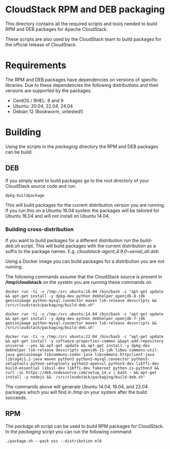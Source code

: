 # CloudStack RPM and DEB packaging
This directory contains all the required scripts and tools needed to build RPM and DEB packages for Apache CloudStack.

These scripts are also used by the CloudStack team to build packages for the official release of CloudStack.

# Requirements
The RPM and DEB packages have dependencies on versions of specific libraries. Due to these dependencies the following distributions and their versions are supported by the packages.

* CentOS / RHEL: 8 and 9
* Ubuntu: 20.04, 22.04, 24.04
* Debian 12 (Bookworm, untested!)

# Building
Using the scripts in the *packaging* directory the RPM and DEB packages can be build.

## DEB
If you simply want to build packages go to the root directory of your CloudStack source code and run:

``dpkg-buildpackage``

This will build packages for the current distribution version you are running. If you run this on a Ubuntu 16.04 system the packages will be tailored for Ubuntu 16.04 and will not install on Ubuntu 14.04.

### Building cross-distribution
If you want to build packages for a different distribution run the *build-deb.sh* script. This will build packages with the current distribution as a suffix to the package names. E.g. *cloudstack-agent_4.9.0~xenial_all.deb*

Using a Docker image you can build packages for a distribution you are not running.

The following commands assume that the CloudStack source is present in **/tmp/cloudstack** on the system you are running these commands on.

``docker run -ti -v /tmp:/src ubuntu:16.04 /bin/bash -c "apt-get update && apt-get install -y dpkg-dev python debhelper openjdk-8-jdk genisoimage python-mysql.connector maven lsb-release devscripts && /src/cloudstack/packaging/build-deb.sh"``

``docker run -ti -v /tmp:/src ubuntu:14.04 /bin/bash -c "apt-get update && apt-get install -y dpkg-dev python debhelper openjdk-7-jdk genisoimage python-mysql.connector maven lsb-release devscripts && /src/cloudstack/packaging/build-deb.sh"``

``docker run -ti -v /tmp:/src ubuntu:22.04 /bin/bash -c "apt-get update && apt-get install -y software-properties-common &&apt-add-repository universe --yes && apt-get update && apt-get install -y dpkg-dev debhelper lsb-release devscripts openjdk-11-jdk libws-commons-util-java genisoimage libcommons-codec-java libcommons-httpclient-java liblog4j1.2-java maven python3 python3-mysql.connector python3-setuptools python-setuptools python3-openssl python3-dev libffi-dev build-essential libssl-dev libffi-dev fakeroot python-is-python3 && curl -sL https://deb.nodesource.com/setup_14.x | bash - && apt-get install -y nodejs &&  /src/cloudstack/packaging/build-deb.sh"``

The commands above will generate Ubuntu 14.04, 16.04, and 22.04 packages which you will find in */tmp* on your system after the build succeeds.

## RPM
The *package.sh* script can be used to build RPM packages for CloudStack. In the *packaging* script you can run the following command:

``./package.sh --pack oss --distribution el8``
